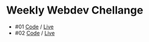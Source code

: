 # Weekly Webdev Chellange

* #01 [Code](https://github.com/KrystianRysnik/WWC_01) / [Live](https://krystianrysnik.github.io/WWC_01/src/)
* #02 [Code](https://github.com/KrystianRysnik/WWC_02/tree/master/src) / [Live](https://krystianrysnik.github.io/WWC_02/src/)
